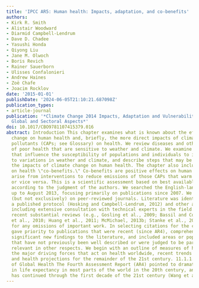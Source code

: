 ```yaml
---
title: 'IPCC AR5: Human health: Impacts, adaptation, and co-benefits'
authors:
- Kirk R. Smith
- Alistair Woodward
- Diarmid Campbell-Lendrum
- Dave D. Chadee
- Yasushi Honda
- Qiyong Liu
- Jane M. Olwoch
- Boris Revich
- Rainer Sauerborn
- Ulisses Confalonieri
- Andrew Haines
- Zoë Chafe
- Joacim Rocklov
date: '2015-01-01'
publishDate: '2024-06-05T21:10:21.687098Z'
publication_types:
- article-journal
publication: '*Climate Change 2014 Impacts, Adaptation and Vulnerability: Part A:
  Global and Sectoral Aspects*'
doi: 10.1017/CBO9781107415379.016
abstract: Introduction This chapter examines what is known about the effects of climate
  change on human health and, briefly, the more direct impacts of climate-altering
  pollutants (CAPs; see Glossary) on health. We review diseases and other aspects
  of poor health that are sensitive to weather and climate. We examine the factors
  that influence the susceptibility of populations and individuals to ill health due
  to variations in weather and climate, and describe steps that may be taken to reduce
  the impacts of climate change on human health. The chapter also includes a section
  on health \"co-benefits.\" Co-benefits are positive effects on human health that
  arise from interventions to reduce emissions of those CAPs that warm the planet
  or vice versa. This is a scientific assessment based on best available evidence
  according to the judgment of the authors. We searched the English-language literature
  up to August 2013, focusing primarily on publications since 2007. We drew primarily
  (but not exclusively) on peer-reviewed journals. Literature was identified using
  a published protocol (Hosking and Campbell-Lendrum, 2012) and other approaches,
  including extensive consultation with technical experts in the field. We examined
  recent substantial reviews (e.g., Gosling et al., 2009; Bassil and Cole, 2010; Hajat
  et al., 2010; Huang et al., 2011; McMichael, 2013b; Stanke et al., 2013) to check
  for any omissions of important work. In selecting citations for the chapter, we
  gave priority to publications that were recent (since AR4), comprehensive, added
  significant new findings to the literature, and included areas or population groups
  that have not previously been well described or were judged to be particularly policy
  relevant in other respects. We begin with an outline of measures of human health,
  the major driving forces that act on health worldwide, recent trends in health status,
  and health projections for the remainder of the 21st century. 11.1.1. Present State
  of Global Health The Fourth Assessment Report (AR4) pointed to dramatic improvement
  in life expectancy in most parts of the world in the 20th century, and this trend
  has continued through the first decade of the 21st century (Wang et al., 2012).
---
```

